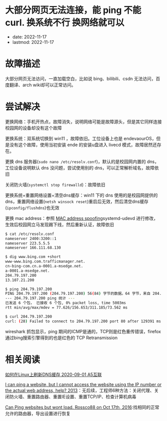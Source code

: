 # 大部分网页无法连接，能 ping 不能 curl. 换系统不行 换网络就可以
- date: 2022-11-17
- lastmod: 2022-11-17

# 故障描述

大部分网页无法访问，一直加载空白，比如说 bing、bilibili、csdn 无法访问，百度翻译、arch wiki却可以正常访问。

# 尝试解决

更换网络：手机开热点，故障消失，说明网络可能是故障源头，但是其它同样连接校园网的设备却没有这个故障

更换系统：双系统切换到 win11 ，故障依旧。工位设备上也是 endevaourOS，但是没有这个故障，使用当初安装 ende 的安装u盘进入 livecd 模式，故障居然还存在。

更换 dns 服务器(`sudo nano /etc/resolv.conf`)，默认的是校园网内置的 dns，工位设备说明默认 dns 没问题，尝试使用别的 dns，可以正常解析域名，故障依旧

关闭防火墙(`systemctl stop firewalld`)：故障依旧

更换系统+重置网络设置+清空dns缓存：win11 下的 dns 使用的是校园网提供的 dns，重置网络设置(`netsh winsock reset`)重启后无效，然后清空dns缓存(`ipconfig/flushdns`)也无效

更换 mac address：参照 [MAC address spoofing](https://wiki.archlinux.org/title/MAC_address_spoofing#systemd-networkd)systemd-udevd 进行修改，生效后校园网立马发现踢下线，然后重新认证，故障依旧

```bash
$ cat /etc/resolv.conf 
nameserver 2400:3200::1
nameserver 223.5.5.5
nameserver 166.111.68.130

$ dig www.bing.com +short
www-www.bing.com.trafficmanager.net.
cn-bing-com.cn.a-0001.a-msedge.net.
a-0001.a-msedge.net.
204.79.197.200
13.107.21.200

$ ping 204.79.197.200
PING 204.79.197.200 (204.79.197.200) 56(84) 字节的数据。64 字节，来自 204.79.197.200: icmp_seq=1 ttl=108 时间=121 毫秒64 字节，来自 204.79.197.200: icmp_seq=2 ttl=108 时间=157 毫秒64 字节，来自 204.79.197.200: icmp_seq=3 ttl=108 时间=77.6 毫秒64 字节，来自 204.79.197.200: icmp_seq=4 ttl=108 时间=311 毫秒64 字节，来自 204.79.197.200: icmp_seq=5 ttl=108 时间=125 毫秒64 字节，来自 204.79.197.200: icmp_seq=6 ttl=108 时间=149 毫秒^C
--- 204.79.197.200 ping 统计 ---
已发送 6 个包， 已接收 6 个包, 0% packet loss, time 5003ms
rtt min/avg/max/mdev = 77.626/156.653/311.185/73.562 ms

$ curl 204.79.197.200
curl: (28) Failed to connect to 204.79.197.200 port 80 after 129391 ms: Couldn't connect to server
```

wireshark 抓包显示，ping 期间的ICMP是通的，TCP则是红色重传错误，firefox通过bing搜索引擎得到的也是红色的 TCP Retransmission

# 相关阅读

[ 如何在Linux上刷新DNS缓存 2020-09-01 A5互联](https://www.cnblogs.com/a5idc/p/13594833.html)

[I can ping a website, but I cannot access the website using the IP number or the actual web address, help?  2013](https://answers.microsoft.com/en-us/ie/forum/all/i-can-ping-a-website-but-i-cannot-access-the/1f3475cc-9815-453b-9714-2657a891292e)：无后续，工程师6种方法：关闭代理、关闭防火墙、重置路由器、重置IE设置、重置TCP/IP、检查计算机病毒

[Can Ping websites but wont load. Rossco88 on Oct 17th, 2016](https://community.spiceworks.com/topic/1877883-can-ping-websites-but-wont-load):找相同的正常允许的路由器，导出设置进行恢复